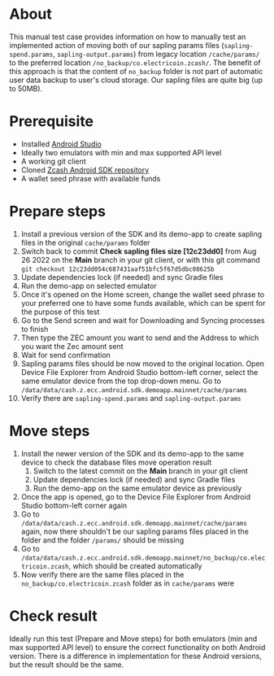 # About
This manual test case provides information on how to manually test an implemented action of moving both of our 
sapling params files (`sapling-spend.params`, `sapling-output.params`) from legacy location `/cache/params/` to 
the preferred location `/no_backup/co.electricoin.zcash/`. The benefit of this approach is that the content of 
`no_backup` folder is not part of automatic user data backup to user's cloud storage. Our sapling files are quite big 
(up to 50MB).

# Prerequisite
- Installed [Android Studio](https://developer.android.com/studio)
- Ideally two emulators with min and max supported API level
- A working git client
- Cloned [Zcash Android SDK repository](https://github.com/zcash/zcash-android-wallet-sdk)
- A wallet seed phrase with available funds  

# Prepare steps
1. Install a previous version of the SDK and its demo-app to create sapling files in the original `cache/params` folder
1. Switch back to commit **Check sapling files size [12c23dd0]** from Aug 26 2022 on the **Main** branch in your 
git client, or with this git command `git checkout 12c23dd054c687431aaf51bfc5f67d5dbc08625b`  
1. Update dependencies lock (if needed) and sync Gradle files
1. Run the demo-app on selected emulator
1. Once it's opened on the Home screen, change the wallet seed phrase to your preferred one to have some funds 
available, which can be spent for the purpose of this test
1. Go to the Send screen and wait for Downloading and Syncing processes to finish
1. Then type the ZEC amount you want to send and the Address to which you want the Zec amount sent 
1. Wait for send confirmation
1. Sapling params files should be now moved to the original location. Open Device File 
   Explorer from Android Studio bottom-left corner, select the same emulator device from the top 
drop-down menu. Go to `/data/data/cash.z.ecc.android.sdk.demoapp.mainnet/cache/params`
1. Verify there are `sapling-spend.params` and `sapling-output.params`

# Move steps
1. Install the newer version of the SDK and its demo-app to the same device to check the database files move operation
result
   1. Switch to the latest commit on the **Main** branch in your git client
   1. Update dependencies lock (if needed) and sync Gradle files
   1. Run the demo-app on the same emulator device as previously
1. Once the app is opened, go to the Device File Explorer from Android Studio bottom-left corner again
1. Go to `/data/data/cash.z.ecc.android.sdk.demoapp.mainnet/cache/params` again, now there shouldn't be our sapling 
   params files placed in the folder and the folder `/params/` should be missing
1. Go to `/data/data/cash.z.ecc.android.sdk.demoapp.mainnet/no_backup/co.electricoin.zcash`, which should be created 
automatically
1. Now verify there are the same files placed in the `no_backup/co.electricoin.zcash` folder as in `cache/params` were

# Check result
Ideally run this test (Prepare and Move steps) for both emulators (min and max supported API level) to ensure the 
correct functionality on both Android version. There is a difference in implementation for these Android versions, 
but the result should be the same.